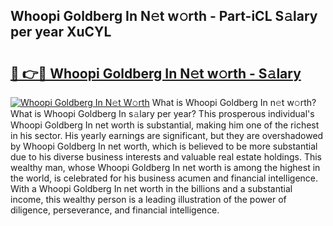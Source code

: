 ## Whoopi Goldberg In N𝚎t w𝚘rth - Part-iCL S𝚊lary per year XuCYL

# <h2><a href="http://gc05koy.nevu.top/?p=Whoopi+Goldberg+In">🔗 👉🔴 Whoopi Goldberg In N𝚎t w𝚘rth - S𝚊lary</a></h2>

[![Whoopi Goldberg In N𝚎t W𝚘rth](https://i.imgur.com/Oavwk0R.jpeg)](http://gc05koy.nevu.top/?p=Whoopi+Goldberg+In)
What is Whoopi Goldberg In n𝚎t w𝚘rth? What is Whoopi Goldberg In s𝚊lary per year?
This prosperous individual's Whoopi Goldberg In net worth is substantial, making him one of the richest in his sector. His yearly earnings are significant, but they are overshadowed by Whoopi Goldberg In net worth, which is believed to be more substantial due to his diverse business interests and valuable real estate holdings. This wealthy man, whose Whoopi Goldberg In net worth is among the highest in the world, is celebrated for his business acumen and financial intelligence. With a Whoopi Goldberg In net worth in the billions and a substantial income, this wealthy person is a leading illustration of the power of diligence, perseverance, and financial intelligence.
